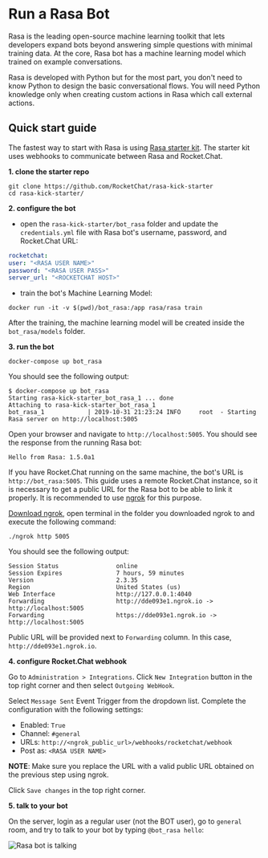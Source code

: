 # Run a Rasa Bot

Rasa is the leading open-source machine learning toolkit that lets developers expand bots beyond answering simple questions with minimal training data. At the core, Rasa bot has a machine learning model which trained on example conversations.

Rasa is developed with Python but for the most part, you don't need to know Python to design the basic conversational flows. You will need Python knowledge only when creating custom actions in Rasa which call external actions.

## Quick start guide

The fastest way to start with Rasa is using [Rasa starter kit](https://github.com/RocketChat/rasa-kick-starter). The starter kit uses webhooks to communicate between Rasa and Rocket.Chat.

**1. clone the starter repo**

```
git clone https://github.com/RocketChat/rasa-kick-starter
cd rasa-kick-starter/
```

**2. configure the bot**

* open the `rasa-kick-starter/bot_rasa` folder and update the `credentials.yml` file with Rasa bot's username, password, and Rocket.Chat URL:

```yaml
rocketchat:
user: "<RASA USER NAME>"
password: "<RASA USER PASS>"
server_url: "<ROCKETCHAT HOST>"
```

* train the bot's Machine Learning Model:

```
docker run -it -v $(pwd)/bot_rasa:/app rasa/rasa train
```

After the training, the machine learning model will be created inside the `bot_rasa/models` folder.

**3. run the bot**

```
docker-compose up bot_rasa
```

You should see the following output:

```
$ docker-compose up bot_rasa
Starting rasa-kick-starter_bot_rasa_1 ... done
Attaching to rasa-kick-starter_bot_rasa_1
bot_rasa_1            | 2019-10-31 21:23:24 INFO     root  - Starting Rasa server on http://localhost:5005
```

Open your browser and navigate to `http://localhost:5005`. You should see the response from the running Rasa bot:

```
Hello from Rasa: 1.5.0a1
```

If you have Rocket.Chat running on the same machine, the bot's URL is `http://bot_rasa:5005`. This guide uses a remote Rocket.Chat instance, so it is necessary to get a public URL for the Rasa bot to be able to link it properly. It is recommended to use [ngrok](https://ngrok.com/download) for this purpose.

[Download ngrok](https://ngrok.com/download), open terminal in the folder you downloaded ngrok to and execute the following command:

```
./ngrok http 5005
```

You should see the following output:

```
Session Status                online
Session Expires               7 hours, 59 minutes
Version                       2.3.35
Region                        United States (us)
Web Interface                 http://127.0.0.1:4040
Forwarding                    http://dde093e1.ngrok.io -> http://localhost:5005
Forwarding                    https://dde093e1.ngrok.io -> http://localhost:5005
```

Public URL will be provided next to `Forwarding` column. In this case, `http://dde093e1.ngrok.io`.

**4. configure Rocket.Chat webhook**

Go to `Administration > Integrations`. Click `New Integration` button in the top right corner and then select `Outgoing WebHook`.

Select `Message Sent` Event Trigger from the dropdown list. Complete the configuration with the following settings:

* Enabled: `True`
* Channel: `#general`
* URLs: `http://<ngrok_public_url>/webhooks/rocketchat/webhook`
* Post as: `<RASA USER NAME>`

**NOTE**: Make sure you replace the URL with a valid public URL obtained on the previous step using ngrok.

Click `Save changes` in the top right corner.

**5. talk to your bot**

On the server, login as a regular user (not the BOT user), go to `general` room, and try to talk to your bot by typing `@bot_rasa hello`:

![Rasa bot is talking](<../../.gitbook/assets/rasa\_bot\_example (1) (1) (1) (2) (2) (2) (2) (2) (2) (2) (1) (2) (2) (2) (2) (2) (2) (2) (2) (2) (1).png>)

